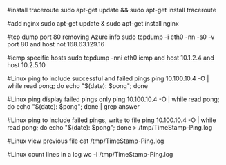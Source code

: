 #install traceroute
sudo apt-get update && sudo apt-get install traceroute 


#add nginx
sudo apt-get update & sudo apt-get install nginx

#tcp dump port 80 removing Azure info
sudo tcpdump -i eth0 -nn -s0 -v port 80 and host not 168.63.129.16

#icmp specific hosts
sudo tcpdump -nni eth0  icmp and host 10.1.2.4 and host 10.2.5.10

#Linux ping to include successful and failed pings
ping 10.100.10.4 -O | while read pong; do echo "$(date): $pong"; done

#Linux ping display failed pings only
ping 10.100.10.4 -O | while read pong; do echo "$(date): $pong"; done | grep answer

#Linux ping to include failed pings, write to file
ping 10.100.10.4 -O | while read pong; do echo "$(date): $pong"; done > /tmp/TimeStamp-Ping.log

#Linux view previous file
cat /tmp/TimeStamp-Ping.log

#Linux count lines in a log
wc -l /tmp/TimeStamp-Ping.log
